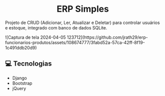 <div>
  <h1 align="center">ERP Simples</h1>
  <p>Projeto de CRUD (Adicionar, Ler, Atualizar e Deletar) para controlar usuários e estoque, integrado com banco de dados SQLite.</p>
  ![Captura de tela 2024-04-05 123712](https://github.com/jrath29/erp-funcionarios-produtos/assets/108674777/3fabd52a-57ca-42ff-8f19-1c491ddb20d9)
</div>

## 💻 Tecnologias
<ul>
  <li>Django</li>
  <li>Bootstrap</li>
  <li>jQuery</li>
</ul>

